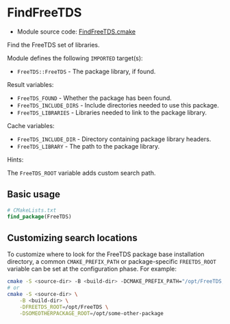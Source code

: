<!-- This is auto-generated file. -->
# FindFreeTDS

* Module source code: [FindFreeTDS.cmake](https://github.com/petk/php-build-system/blob/master/cmake/cmake/modules/FindFreeTDS.cmake)

Find the FreeTDS set of libraries.

Module defines the following `IMPORTED` target(s):

* `FreeTDS::FreeTDS` - The package library, if found.

Result variables:

* `FreeTDS_FOUND` - Whether the package has been found.
* `FreeTDS_INCLUDE_DIRS` - Include directories needed to use this package.
* `FreeTDS_LIBRARIES` - Libraries needed to link to the package library.

Cache variables:

* `FreeTDS_INCLUDE_DIR` - Directory containing package library headers.
* `FreeTDS_LIBRARY` - The path to the package library.

Hints:

The `FreeTDS_ROOT` variable adds custom search path.

## Basic usage

```cmake
# CMakeLists.txt
find_package(FreeTDS)
```

## Customizing search locations

To customize where to look for the FreeTDS package base
installation directory, a common `CMAKE_PREFIX_PATH` or
package-specific `FREETDS_ROOT` variable can be set at
the configuration phase. For example:

```sh
cmake -S <source-dir> -B <build-dir> -DCMAKE_PREFIX_PATH="/opt/FreeTDS;/opt/some-other-package"
# or
cmake -S <source-dir> \
    -B <build-dir> \
    -DFREETDS_ROOT=/opt/FreeTDS \
    -DSOMEOTHERPACKAGE_ROOT=/opt/some-other-package
```
